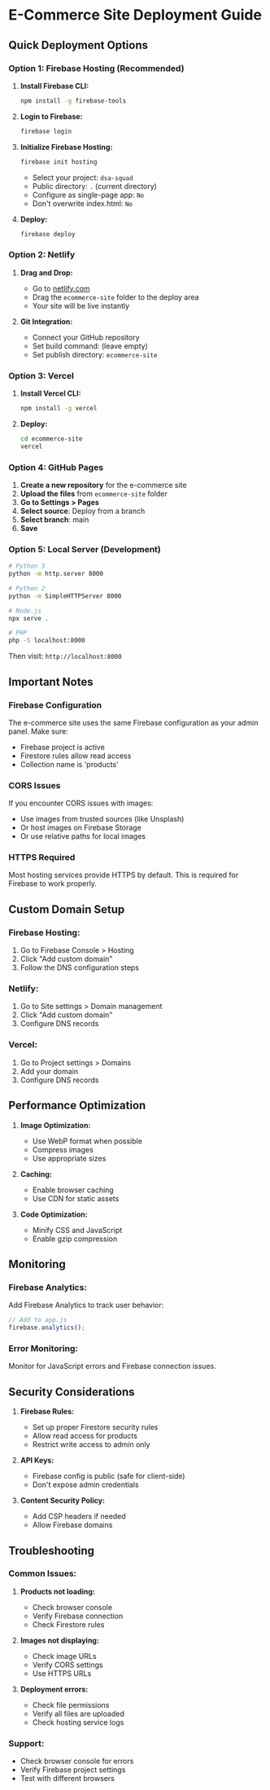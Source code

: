 # E-Commerce Site Deployment Guide

## Quick Deployment Options

### Option 1: Firebase Hosting (Recommended)

1. **Install Firebase CLI:**
   ```bash
   npm install -g firebase-tools
   ```

2. **Login to Firebase:**
   ```bash
   firebase login
   ```

3. **Initialize Firebase Hosting:**
   ```bash
   firebase init hosting
   ```
   - Select your project: `dsa-squad`
   - Public directory: `.` (current directory)
   - Configure as single-page app: `No`
   - Don't overwrite index.html: `No`

4. **Deploy:**
   ```bash
   firebase deploy
   ```

### Option 2: Netlify

1. **Drag and Drop:**
   - Go to [netlify.com](https://netlify.com)
   - Drag the `ecommerce-site` folder to the deploy area
   - Your site will be live instantly

2. **Git Integration:**
   - Connect your GitHub repository
   - Set build command: (leave empty)
   - Set publish directory: `ecommerce-site`

### Option 3: Vercel

1. **Install Vercel CLI:**
   ```bash
   npm install -g vercel
   ```

2. **Deploy:**
   ```bash
   cd ecommerce-site
   vercel
   ```

### Option 4: GitHub Pages

1. **Create a new repository** for the e-commerce site
2. **Upload the files** from `ecommerce-site` folder
3. **Go to Settings > Pages**
4. **Select source**: Deploy from a branch
5. **Select branch**: main
6. **Save**

### Option 5: Local Server (Development)

```bash
# Python 3
python -m http.server 8000

# Python 2
python -m SimpleHTTPServer 8000

# Node.js
npx serve .

# PHP
php -S localhost:8000
```

Then visit: `http://localhost:8000`

## Important Notes

### Firebase Configuration
The e-commerce site uses the same Firebase configuration as your admin panel. Make sure:
- Firebase project is active
- Firestore rules allow read access
- Collection name is 'products'

### CORS Issues
If you encounter CORS issues with images:
- Use images from trusted sources (like Unsplash)
- Or host images on Firebase Storage
- Or use relative paths for local images

### HTTPS Required
Most hosting services provide HTTPS by default. This is required for Firebase to work properly.

## Custom Domain Setup

### Firebase Hosting:
1. Go to Firebase Console > Hosting
2. Click "Add custom domain"
3. Follow the DNS configuration steps

### Netlify:
1. Go to Site settings > Domain management
2. Click "Add custom domain"
3. Configure DNS records

### Vercel:
1. Go to Project settings > Domains
2. Add your domain
3. Configure DNS records

## Performance Optimization

1. **Image Optimization:**
   - Use WebP format when possible
   - Compress images
   - Use appropriate sizes

2. **Caching:**
   - Enable browser caching
   - Use CDN for static assets

3. **Code Optimization:**
   - Minify CSS and JavaScript
   - Enable gzip compression

## Monitoring

### Firebase Analytics:
Add Firebase Analytics to track user behavior:

```javascript
// Add to app.js
firebase.analytics();
```

### Error Monitoring:
Monitor for JavaScript errors and Firebase connection issues.

## Security Considerations

1. **Firebase Rules:**
   - Set up proper Firestore security rules
   - Allow read access for products
   - Restrict write access to admin only

2. **API Keys:**
   - Firebase config is public (safe for client-side)
   - Don't expose admin credentials

3. **Content Security Policy:**
   - Add CSP headers if needed
   - Allow Firebase domains

## Troubleshooting

### Common Issues:

1. **Products not loading:**
   - Check browser console
   - Verify Firebase connection
   - Check Firestore rules

2. **Images not displaying:**
   - Check image URLs
   - Verify CORS settings
   - Use HTTPS URLs

3. **Deployment errors:**
   - Check file permissions
   - Verify all files are uploaded
   - Check hosting service logs

### Support:
- Check browser console for errors
- Verify Firebase project settings
- Test with different browsers 
